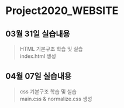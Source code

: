 # Project2020_WEBSITE
## 03월 31일 실습내용
>HTML 기본구조 학습 및 실습 <br>
index.html 생성
## 04월 07일 실습내용
>css 기본구조 학습 및 실습 <br>
main.css & normalize.css 생성

